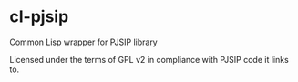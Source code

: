 # cl-pjsip
Common Lisp wrapper for PJSIP library

Licensed under the terms of GPL v2 in compliance with PJSIP code it links to.
